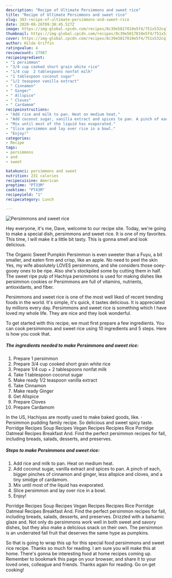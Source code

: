 ```yaml
---
description: "Recipe of Ultimate Persimmons and sweet rice"
title: "Recipe of Ultimate Persimmons and sweet rice"
slug: 383-recipe-of-ultimate-persimmons-and-sweet-rice
date: 2020-08-26T09:38:45.527Z
image: https://img-global.cpcdn.com/recipes/8c39e5817810e5f4/751x532cq70/persimmons-and-sweet-rice-recipe-main-photo.jpg
thumbnail: https://img-global.cpcdn.com/recipes/8c39e5817810e5f4/751x532cq70/persimmons-and-sweet-rice-recipe-main-photo.jpg
cover: https://img-global.cpcdn.com/recipes/8c39e5817810e5f4/751x532cq70/persimmons-and-sweet-rice-recipe-main-photo.jpg
author: Hilda Griffin
ratingvalue: 4
reviewcount: 27987
recipeingredient:
- "1 persimmon"
- "3/4 cup cooked short grain white rice"
- "1/4 cup  2 tablespoons nonfat milk"
- "1 tablespoon coconut sugar"
- "1/2 teaspoon vanilla extract"
- " Cinnamon"
- " Ginger"
- " Allspice"
- " Cloves"
- " Cardamom"
recipeinstructions:
- "Add rice and milk to pan. Heat on medium heat."
- "Add coconut sugar, vanilla extract and spices to pan. A pinch of each, bigger pinches of cinnamon and ginger, less allspice and cloves, and a tiny smidge of cardamom."
- "Mix until most of the liquid has evaporated."
- "Slice persimmon and lay over rice in a bowl."
- "Enjoy!"
categories:
- Recipe
tags:
- persimmons
- and
- sweet

katakunci: persimmons and sweet 
nutrition: 231 calories
recipecuisine: American
preptime: "PT33M"
cooktime: "PT43M"
recipeyield: "1"
recipecategory: Lunch

---
```



![Persimmons and sweet rice](https://img-global.cpcdn.com/recipes/8c39e5817810e5f4/751x532cq70/persimmons-and-sweet-rice-recipe-main-photo.jpg)

Hey everyone, it's me, Dave, welcome to our recipe site. Today, we're going to make a special dish, persimmons and sweet rice. It is one of my favorites. This time, I will make it a little bit tasty. This is gonna smell and look delicious.

The Organic Sweet Pumpkin Persimmon is even sweeter than a Fuyu, a bit smaller, and eaten firm and crisp, like an apple. No need to peel the skin Yes, my wife absolutely LOVES persimmons, and she considers those ooey-gooey ones to be ripe. Also she&#39;s stockpiled some by cutting them in half. The sweet ripe pulp of Hachiya persimmons is used for making dishes like persimmon cookies or Persimmons are full of vitamins, nutrients, antioxidants, and fiber.

Persimmons and sweet rice is one of the most well liked of recent trending foods in the world. It's simple, it's quick, it tastes delicious. It is appreciated by millions every day. Persimmons and sweet rice is something which I have loved my whole life. They are nice and they look wonderful.


To get started with this recipe, we must first prepare a few ingredients. You can cook persimmons and sweet rice using 10 ingredients and 5 steps. Here is how you cook that.

<!--inarticleads1-->

##### The ingredients needed to make Persimmons and sweet rice:

1. Prepare 1 persimmon
1. Prepare 3/4 cup cooked short grain white rice
1. Prepare 1/4 cup + 2 tablespoons nonfat milk
1. Take 1 tablespoon coconut sugar
1. Make ready 1/2 teaspoon vanilla extract
1. Take  Cinnamon
1. Make ready  Ginger
1. Get  Allspice
1. Prepare  Cloves
1. Prepare  Cardamom


In the US, Hachiyas are mostly used to make baked goods, like. · Persimmon pudding family recipe. So delicious and sweet spicy taste. Porridge Recipes Soup Recipes Vegan Recipes Recipies Rice Porridge Oatmeal Recipes Breakfast And. Find the perfect persimmon recipes for fall, including breads, salads, desserts, and preserves. 

<!--inarticleads2-->

##### Steps to make Persimmons and sweet rice:

1. Add rice and milk to pan. Heat on medium heat.
1. Add coconut sugar, vanilla extract and spices to pan. A pinch of each, bigger pinches of cinnamon and ginger, less allspice and cloves, and a tiny smidge of cardamom.
1. Mix until most of the liquid has evaporated.
1. Slice persimmon and lay over rice in a bowl.
1. Enjoy!


Porridge Recipes Soup Recipes Vegan Recipes Recipies Rice Porridge Oatmeal Recipes Breakfast And. Find the perfect persimmon recipes for fall, including breads, salads, desserts, and preserves. Drizzled with a balsamic glaze and. Not only do persimmons work well in both sweet and savory dishes, but they also make a delicious snack on their own. The persimmon is an underrated fall fruit that deserves the same hype as pumpkins. 

So that is going to wrap this up for this special food persimmons and sweet rice recipe. Thanks so much for reading. I am sure you will make this at home. There's gonna be interesting food at home recipes coming up. Remember to bookmark this page on your browser, and share it to your loved ones, colleague and friends. Thanks again for reading. Go on get cooking!
